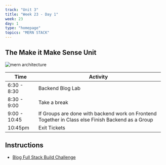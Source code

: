 ```yaml
---
track: "Unit 3"
title: "Week 23 - Day 1"
week: 23
day: 1
type: "homepage"
topics: "MERN STACK"
---
```


## The Make it Make Sense Unit
![mern architecture](https://i.imgur.com/uoJvBRK.jpg)

| Time  | Activity |
| ----- | ------ |
| 6:30 - 8:30 | Backend Blog Lab |
| 8:30 - 9:00 | Take a break|
| 9:00 - 10:45 | If Groups are done with backend work on Frontend Together in Class else Finish Backend as a Group|
| 10:45pm | Exit Tickets |

## Instructions
- [Blog Full Stack Build Challenge](/unit3/week-23/day-1/slides)